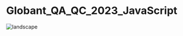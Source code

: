 # Globant_QA_QC_2023_JavaScript

![landscape](https://github.com/Pabloot2023/Globant_QA_QC_2023_Java/assets/142069541/7a787182-3d07-40f7-9b24-253fd8a91bd6)
